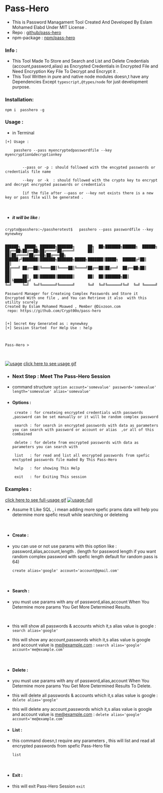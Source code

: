 # Pass-Hero
- This is Password Managament Tool Created And Developed By Eslam Mohamed Elabd Under MIT License .
- Repo : [github/pass-hero](https://github.com/Crypt00o/pass-hero)
- npm-package : [npm/pass-hero](https://www.npmjs.com/package/pass-hero) 

### Info :

- This Tool Made To Store and Search and List and Delete  Credentials (account,password,alias) as Encrypted Credentials in Encrypted File and Need   Encryption Key File To Decrypt and Encrypt it .
- This Tool Written in pure and native node modules doesn,t have any Dependencies Except  `typescript,@types/node` for just development purpose.

### Installation:

`npm i  passhero -g `

### Usage :

- in Terminal

```
[+] Usage : 
       
    passhero --pass myencryptedpasswordfile --key myencryption&decryptionkey 


        --pass or -p : should followed with the encypted passwords or credentials file name 
        
        --key  or -k  : should followed with the crypto key to encrypt and decrypt encrypted passwords or credentials  
      
        [if the file after --pass or --key not exists there is a new key or pass file will be generated . 

```

<br>

- ##### it will be like :
``` 
crypto@passhero:~/passherotest$   passhero --pass passwordfile --key mynewkey


██████╗  █████╗ ███████╗███████╗      ██╗  ██╗███████╗██████╗  ██████╗ 
██╔══██╗██╔══██╗██╔════╝██╔════╝      ██║  ██║██╔════╝██╔══██╗██╔═══██╗
██████╔╝███████║███████╗███████╗█████╗███████║█████╗  ██████╔╝██║   ██║
██╔═══╝ ██╔══██║╚════██║╚════██║╚════╝██╔══██║██╔══╝  ██╔══██╗██║   ██║
██║     ██║  ██║███████║███████║      ██║  ██║███████╗██║  ██║╚██████╔╝
╚═╝     ╚═╝  ╚═╝╚══════╝╚══════╝      ╚═╝  ╚═╝╚══════╝╚═╝  ╚═╝ ╚═════╝ 
                                                                                                                                                              
Password Manager for Createing Complex Passwords and Store it Encrypted With one file , and You can Retrieve it also  with this utility scurely
Created By Eslam Mohamed Moawed , Member @Divzoon.com
 repo: https://github.com/Crypt00o/pass-hero


[+] Secret Key Generated as : mynewkey
[+] Session Started	 For Help Use : help 



Pass-Hero > 
```
<br>

[![usage](https://i.im.ge/2022/09/13/1Mvba8.usage.md.gif)](https://im.ge/i/1Mvba8)
[click here to see usage gif](https://im.ge/i/1Mvba8)

- ###  Next Step : Meet The Pass-Hero Session
- command structure :` option account='somevalue' password='somevalue' length='somevalue' alias='somevalue' `
- #### Options :

    ``` 
     create : for createing encrypted credentials with passwords ,password can be set manually or it will be random complex password
     
     search : for search in encrypted passwords with data as parameters you can search with password or account or alias  ,or all of this combained
     
     delete : for delete from encrypted passwords with data as parameters you can search with 
     
     list   : for read and list all encrypted passwords from spefic enctypted passwords file maded By This Pass-Hero
     
     help   : for showing This Help
     
     exit   : for Exiting This session
     ```
    
### Examples : 
[click here to see full-usage gif](https://im.ge/i/1MvcAh)
[![usage-full](https://i.im.ge/2022/09/13/1MvcAh.usage-full.gif)](https://im.ge/i/1MvcAh)
<br>

- Assume It Like SQL , i mean adding more spefic prams data will help you determine more  spefic result while searching or deleteing
 
<br>

- #### Create :
- you can use or not use params with this option like : password,alias,account,length . (length for password length if you want random complex password with spefic length default for random pass is 64)

     `create alias='google' account='account@gmail.com'`
<br>

- #### Search :        
- you must use params with any of password,alias,account When You Determine more params You Get More Determined Results.         

 <br>

- this will show all passwords & accounts which it,s alias value is google : 
        ```search alias='google'```

- this will show any account,passwords which it,s alias value is google and account value is me@example.com :
  ```search alias='google' account='me@example.com'```
<br>
     
- #### Delete :
- you must use params with any of password,alias,account When You Determine more params You Get More Determined Results To Delete.
- this will delete all passwords & accounts which it,s alias value is google : 
    ```delete alias='google'```
 - this will delete any account,passwords which it,s alias value is google and account value is me@example.com :
    ```delete alias='google' account='me@example.com'```
    <br> 
    
- #### List :
 - this command doesn,t require any parameters , this will list and read all encrypted passwords from spefic Pass-Hero file

    ```list```
  <br>

- #### Exit :
- this will exit Pass-Hero Session
    ```exit``` 
         
